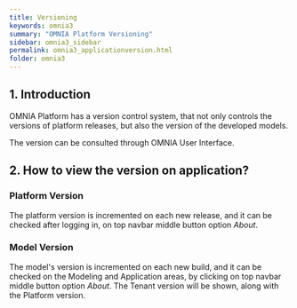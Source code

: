 ```yaml
---
title: Versioning
keywords: omnia3
summary: "OMNIA Platform Versioning"
sidebar: omnia3_sidebar
permalink: omnia3_applicationversion.html
folder: omnia3
---
```


## 1. Introduction

OMNIA Platform has a version control system, that not only controls the versions of platform releases, but also the version of the developed models.

The version can be consulted through OMNIA User Interface.

## 2. How to view the version on application?

### Platform Version

The platform version is incremented on each new release, and it can be checked after logging in, on top navbar middle button option *About*.

### Model Version

The model's version is incremented on each new build, and it can be checked on the Modeling and Application areas, by clicking on top navbar middle button option *About*. The Tenant version will be shown, along with the Platform version.

